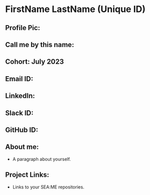 # FirstName LastName (Unique ID)
## Profile Pic:
## Call me by this name:
## Cohort: July 2023
## Email ID:
## LinkedIn:
## Slack ID:
## GitHub ID:
## About me:
- A paragraph about yourself.
## Project Links:
- Links to your SEA:ME repositories.
